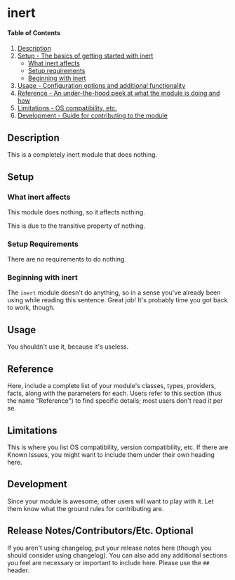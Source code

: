 # inert

#### Table of Contents

1. [Description](#description)
1. [Setup - The basics of getting started with inert](#setup)
    * [What inert affects](#what-inert-affects)
    * [Setup requirements](#setup-requirements)
    * [Beginning with inert](#beginning-with-inert)
1. [Usage - Configuration options and additional functionality](#usage)
1. [Reference - An under-the-hood peek at what the module is doing and how](#reference)
1. [Limitations - OS compatibility, etc.](#limitations)
1. [Development - Guide for contributing to the module](#development)

## Description

This is a completely inert module that does nothing.

## Setup

### What inert affects

This module does nothing, so it affects nothing.

This is due to the transitive property of nothing.

### Setup Requirements

There are no requirements to do nothing.

### Beginning with inert

The `inert` module doesn't do anything, so in a sense you've already been using
while reading this sentence.  Great job!  It's probably time you got back to
work, though.

## Usage

You shouldn't use it, because it's useless.

## Reference

Here, include a complete list of your module's classes, types, providers,
facts, along with the parameters for each. Users refer to this section (thus
the name "Reference") to find specific details; most users don't read it per
se.

## Limitations

This is where you list OS compatibility, version compatibility, etc. If there
are Known Issues, you might want to include them under their own heading here.

## Development

Since your module is awesome, other users will want to play with it. Let them
know what the ground rules for contributing are.

## Release Notes/Contributors/Etc. **Optional**

If you aren't using changelog, put your release notes here (though you should
consider using changelog). You can also add any additional sections you feel
are necessary or important to include here. Please use the `## ` header.
